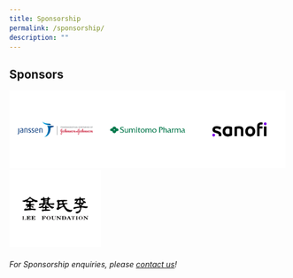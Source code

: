 ```yaml
---
title: Sponsorship
permalink: /sponsorship/
description: ""
---
```

## Sponsors

<div style="display: flex; flex-wrap: wrap;">
   <div style="flex-basis: 33%; max-width: 33%;">
     <a href="https://www.janssen.com/"><img alt="Johnson Logo" src="/images/SponsorsLogo/johnsonv2.png"></a>
  </div>
	<div style="flex-basis: 33%; max-width: 33%;">
     <a href="https://www.sumitomo-pharma.com/profile/office/sumitomo_pharma_asiapacific.html"><img alt="Sumitomo Logo" src="/images/SponsorsLogo/sumitomov1.png"></a>
  </div>
	<div style="flex-basis: 33%; max-width: 33%;">
     <a href="https://www.sumitomo-pharma.com/profile/office/sumitomo_pharma_asiapacific.html"><img alt="Sumitomo Logo" src="/images/SponsorsLogo/sanofi.png"></a>
  </div>
		<div style="flex-basis: 33%; max-width: 33%;">
		<img alt="lee foundation logo" src="/images/SponsorsLogo/leefoundationv2.png">
  </div>
	</div>

###### For Sponsorship enquiries, please [contact us](/contact-us-customised/)!